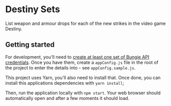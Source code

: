 # Destiny Sets

List weapon and armour drops for each of the new strikes in the video game Destiny.

## Getting started

For development, you'll need to [create at least one set of Bungie API credentials](https://www.bungie.net/en/Application). Once you have them, create a `appConfig.js` file in the root of the project to enter the details into - see `appConfig.sample.js`.

This project uses Yarn, you'll also need to install that. Once done, you can install this applications dependencies with `yarn install`;

Then, run the application locally with `npm start`. Your web browser should automatically open and after a few moments it should load.
